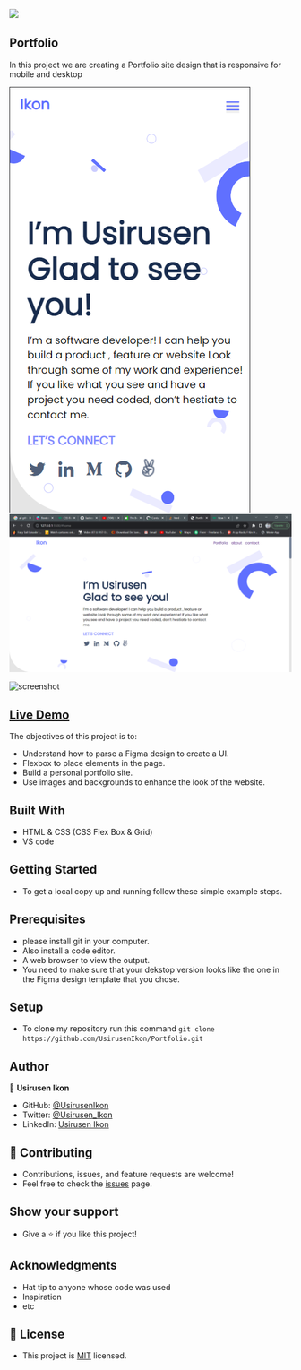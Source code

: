 ![](https://img.shields.io/badge/Microverse-blueviolet)

## Portfolio   

   In this project we are creating a Portfolio site design that is responsive for mobile and desktop

   ![screenshot](asset/mobile-screenshot.png) ![screenshot](asset/desktop-screenshot.png)

   ![screenshot](asset/desktop-GIF.gif)
   
## <a href="https://usirusenikon.github.io/Portfolio/">Live Demo</a>
     
   The objectives of this project is to:
    
   - Understand how to parse a Figma design to create a UI.
   - Flexbox to place elements in the page.
   - Build a personal portfolio site.
   - Use images and backgrounds to enhance the look of the website.

## Built With
   - HTML & CSS (CSS Flex Box & Grid)
   - VS code
   
## Getting Started
   - To get a local copy up and running follow these simple example steps.
   
## Prerequisites
   - please install git in your computer.
   - Also install a code editor.
   - A web browser to view the output.
   - You need to make sure that your dekstop version looks like the one in the Figma design template that you chose. 
   
## Setup
   - To clone my repository run this command `git clone https://github.com/UsirusenIkon/Portfolio.git`  

## Author
   👤 **Usirusen Ikon**
   - GitHub: [@UsirusenIkon](https://github.com/UsirusenIkon)
   - Twitter: [@Usirusen_Ikon](https://twitter.com/Usirusen_Ikon)
   - LinkedIn: [Usirusen Ikon](https://www.linkedin.com/in/usirusen-ikon-775855174/)

## 🤝 Contributing
   - Contributions, issues, and feature requests are welcome!
   - Feel free to check the [issues](https://github.com/issues) page.

## Show your support
   - Give a ⭐️ if you like this project!

## Acknowledgments
   - Hat tip to anyone whose code was used
   - Inspiration
   - etc

## 📝 License
   - This project is [MIT](https://github.com/UsirusenIkon/Portfolio/blob/main/LICENSE) licensed.

